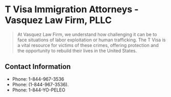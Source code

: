 # T Visa Immigration Attorneys - Vasquez Law Firm, PLLC

> At Vasquez Law Firm, we understand how challenging it can be to face situations of labor exploitation or human trafficking. The T Visa is a vital resource for victims of these crimes, offering protection and the opportunity to rebuild their lives in the United States.

## Contact Information

- Phone: 1-844-967-3536
- Phone: (1-844-967-3536).
- Phone: 1-844-YO-PELEO
